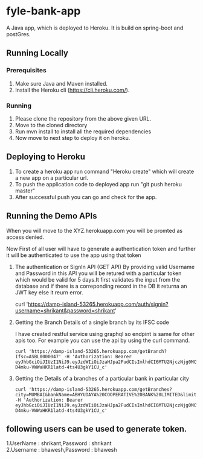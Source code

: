 # fyle-bank-app

A Java app, which is deployed to Heroku. It is build on spring-boot and postGres.

## Running Locally

### Prerequisites

1. Make sure Java and Maven installed.
2. Install the Heroku cli (https://cli.heroku.com/).

### Running

1. Please clone the repository from the above given URL.
2. Move to the cloned directory
3. Run mvn install to install all the required dependencies
4. Now move to next step to deploy it on heroku.


## Deploying to Heroku

1. To create a heroku app run command "Heroku create" which will create a new app on a particular url.
2. To push the application code to deployed app run "git push heroku master"
3. After successful push you can go and check for the app.



## Running the Demo APIs

When you will move to the XYZ.herokuapp.com you will be promted as access denied.

Now First of all user will have to generate a authentication token and further it will be authenticated to use the app using that token

 1. The authentication or SignIn API (GET API)
   By providing valid Username and Password in this API you will be retured with a particular token which would be valid for 5 days.It first validates the input from the database and if there is a correponding record in the DB it returna an JWT key else it reurn error.
      
    curl 'https://damp-island-53265.herokuapp.com/auth/signin?username=shrikant&password=shrikant'
   
 2. Getting the Branch Details of a single branch by its IFSC code
    
    I have created restful service using graphql so endpint is same for other apis too. For example you can use the api by using the curl command.
    
        curl 'https://damp-island-53265.herokuapp.com/getBranch?Ifsc=ASBL0000047' -H 'Authorization: Bearer eyJhbGciOiJIUzI1NiJ9.eyJzdWIiOiJzaHJpa2FudCIsImlhdCI6MTU2NjczNjg0MCwiZXhwIjoxNTY3MTY4ODQwfQ.AOzArE5uD-D4mku-VWWaHKR1latd-4ts4U3gkY1CU_c'
    
 3. Getting the  Details of a branches of a particular bank in particular city
  
        curl 'https://damp-island-53265.herokuapp.com/getBranches?city=MUMBAI&bankName=ABHYUDAYA%20COOPERATIVE%20BANK%20LIMITED&limit=4&offSet=1' -H 'Authorization: Bearer eyJhbGciOiJIUzI1NiJ9.eyJzdWIiOiJzaHJpa2FudCIsImlhdCI6MTU2NjczNjg0MCwiZXhwIjoxNTY3MTY4ODQwfQ.AOzArE5uD-D4mku-VWWaHKR1latd-4ts4U3gkY1CU_c'
          

## following users can be used to generate token.

1.UserName : shrikant,Password : shrikant    
2.Username : bhawesh,Password : bhawesh
 
 
    
  
 
   
   
  
    
